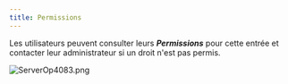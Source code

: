 ```yaml
---
title: Permissions
---
```

Les utilisateurs peuvent consulter leurs ***Permissions*** pour cette entrée et contacter leur administrateur si un droit n'est pas permis.  

![ServerOp4083.png](/img/fr/server/ServerOp4083.png) 

